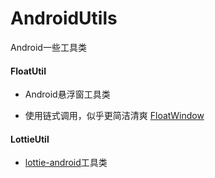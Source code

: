 # AndroidUtils

Android一些工具类

#### FloatUtil

* Android悬浮窗工具类

* 使用链式调用，似乎更简洁清爽 [FloatWindow](https://github.com/yhaolpz/FloatWindow)

#### LottieUtil

* [lottie-android](https://github.com/airbnb/lottie-android)工具类

